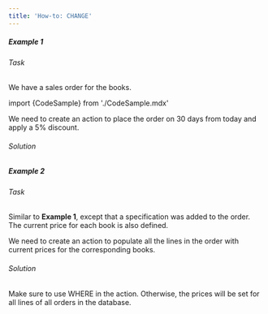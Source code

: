 ```yaml
---
title: 'How-to: CHANGE'
---
```


##### Example 1

###### Task

We have a sales order for the books.

import {CodeSample} from './CodeSample.mdx'

<CodeSample url="http://documentation.lsfusion.org:5000/sample?file=UseCaseAssign&block=sample1"/>

We need to create an action to place the order on 30 days from today and apply a 5% discount.

###### Solution

<CodeSample url="http://documentation.lsfusion.org:5000/sample?file=UseCaseAssign&block=solution1"/>

##### Example 2

###### Task

Similar to **Example 1**, except that a specification was added to the order. The current price for each book is also defined.

<CodeSample url="http://documentation.lsfusion.org:5000/sample?file=UseCaseAssign&block=sample2"/>

We need to create an action to populate all the lines in the order with current prices for the corresponding books.

###### Solution

<CodeSample url="http://documentation.lsfusion.org:5000/sample?file=UseCaseAssign&block=solution2"/>

Make sure to use WHERE in the action. Otherwise, the prices will be set for all lines of all orders in the database.
